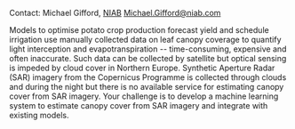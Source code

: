 Contact: Michael Gifford, [NIAB](NIAB "wikilink")
<Michael.Gifford@niab.com>

Models to optimise potato crop production forecast yield and schedule
irrigation use manually collected data on leaf canopy coverage to
quantify light interception and evapotranspiration -- time-consuming,
expensive and often inaccurate. Such data can be collected by satellite
but optical sensing is impeded by cloud cover in Northern Europe.
Synthetic Aperture Radar (SAR) imagery from the Copernicus Programme is
collected through clouds and during the night but there is no available
service for estimating canopy cover from SAR imagery. Your challenge is
to develop a machine learning system to estimate canopy cover from SAR
imagery and integrate with existing models.